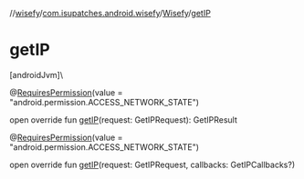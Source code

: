 //[wisefy](../../../index.md)/[com.isupatches.android.wisefy](../index.md)/[Wisefy](index.md)/[getIP](get-i-p.md)

# getIP

[androidJvm]\

@[RequiresPermission](https://developer.android.com/reference/kotlin/androidx/annotation/RequiresPermission.html)(value = &quot;android.permission.ACCESS_NETWORK_STATE&quot;)

open override fun [getIP](get-i-p.md)(request: GetIPRequest): GetIPResult

@[RequiresPermission](https://developer.android.com/reference/kotlin/androidx/annotation/RequiresPermission.html)(value = &quot;android.permission.ACCESS_NETWORK_STATE&quot;)

open override fun [getIP](get-i-p.md)(request: GetIPRequest, callbacks: GetIPCallbacks?)
